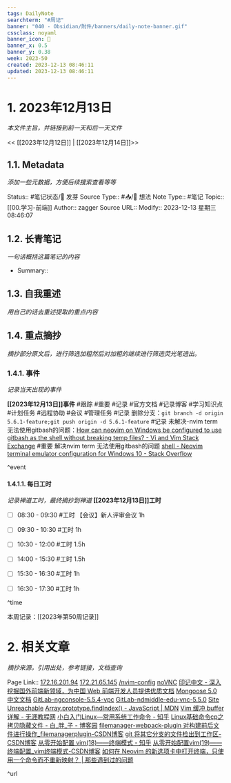 ```yaml
---
tags: DailyNote
searchterm: "#周记"
banner: "040 - Obsidian/附件/banners/daily-note-banner.gif"
cssclass: noyaml
banner_icon: 💌
banner_x: 0.5
banner_y: 0.38
week: 2023-50
created: 2023-12-13 08:46:11
updated: 2023-12-13 08:46:11
---
```


# 1. 2023年12月13日

_本文件主旨，并链接到前一天和后一天文件_

<< [[2023年12月12日]] | [[2023年12月14日]]>>

## 1.1. Metadata

_添加一些元数据，方便后续搜索查看等等_

Status:: #笔记状态/🌱 发芽
Source Type:: #📥/💭 想法 
Note Type:: #笔记
Topic:: [[00.学习-前端]]
Author:: zagger
Source URL::
Modify:: 2023-12-13 星期三 08:46:07

## 1.2. 长青笔记

_一句话概括这篇笔记的内容_

- Summary::

## 1.3. 自我重述

_用自己的话去重述提取的重点内容_

## 1.4. 重点摘抄

_摘抄部分原文后，进行筛选加粗然后对加粗的继续进行筛选荧光笔选出。_

### 1.4.1. 事件

_记录当天出现的事件_

**[[2023年12月13日]]事件** 
#跟踪 #重要 #记录 #官方文档 #记录博客 #学习知识点 #计划任务 #远程协助 #会议 #管理任务
#记录 删除分支：`git branch -d origin 5.6.1-feature;git push origin -d 5.6.1-feature`
#记录 未解决-nvim term 无法使用gitbash的问题：[How can neovim on Windows be configured to use gitbash as the shell without breaking temp files? - Vi and Vim Stack Exchange](https://vi.stackexchange.com/questions/22869/how-can-neovim-on-windows-be-configured-to-use-gitbash-as-the-shell-without-brea)
#重要 解决nvim term 无法使用gitbash的问题 [shell - Neovim terminal emulator configuration for Windows 10 - Stack Overflow](https://stackoverflow.com/questions/42025912/neovim-terminal-emulator-configuration-for-windows-10)

^event

#### 1.4.1.1. 每日工时

_记录禅道工时，最终摘抄到禅道_
**[[2023年12月13日]]工时**
- [ ] 08:30 - 09:30 #工时  【会议】新人评审会议 1h
- [ ] 09:30 - 10:30 #工时   1h
- [ ] 10:30 - 12:00 #工时  1.5h
- [ ] 14:00 - 15:30 #工时  1.5h
- [ ] 15:30 - 16:30 #工时  1h
- [ ] 16:30 - 17:30 #工时  1h


^time

本周记录：[[2023年第50周记录]]

# 2. 相关文章

_摘抄来源，引用出处，参考链接，文档查询_

Page Link::
[172.16.201.94](https://172.16.201.94/#/login?next=%2Fdesktop%2Fscene)
[172.21.65.145](https://172.21.65.145/#/desktop/scene)
[/nvim-config](https://github.com/LinHQ1999/nvim-config/blob/office/lua/plugins.lua)
[noVNC](https://github.com/novnc/noVNC/blob/master/app/ui.js#L335)
[印记中文 - 深入挖掘国外前端新领域，为中国 Web 前端开发人员提供优质文档](https://docschina.org/)
[Mongoose 5.0 中文文档](http://www.mongoosejs.net/docs/api.html#findbyidandupdate_findByIdAndUpdate)
[GitLab-ngconsole-5.5.4-vpc](http://172.16.203.254/hanxiaoxiang/ngconsole/-/tree/5.5.4-vpc/vnc/assets)
[GitLab-ndmiddle-edu-vnc-5.5.0](http://172.16.203.254/lissgroup/ndmiddle/-/tree/edu-vnc-5.5.0)
[Site Unreachable](https://poe.com/chat/2s3hem0ah4fqeqpflzw)
[Array.prototype.findIndex() - JavaScript | MDN](https://developer.mozilla.org/zh-CN/docs/Web/JavaScript/Reference/Global_Objects/Array/findIndex)
[Vim 缓冲 buffer详解 - 无涯教程网](https://www.learnfk.com/vim/vim-tutorial-buffer-buffer.html)
[小白入门Linux—常用系统工作命令 - 知乎](https://zhuanlan.zhihu.com/p/655197230)
[Linux基础命令cp之拷贝隐藏文件 - 白\_胖\_子 - 博客园](https://www.cnblogs.com/bpzblog/p/13290887.html)
[filemanager-webpack-plugin 对构建前后文件进行操作\_filemanagerplugin-CSDN博客](https://blog.csdn.net/weixin_45239190/article/details/130509456)
[git 将其它分支的文件检出到工作区-CSDN博客](https://blog.csdn.net/hjf789/article/details/130040819)
[从零开始配置 vim(18)——终端模式 - 知乎](https://zhuanlan.zhihu.com/p/559321930)
[从零开始配置vim(19)——终端配置\_vim终端模式-CSDN博客](https://blog.csdn.net/lanuage/article/details/126618804)
[如何在 Neovim 的新选项卡中打开终端，只使用一个命令而不重新映射？ | 那些遇到过的问题](https://qa.1r1g.com/sf/ask/4520928891/)

^url
